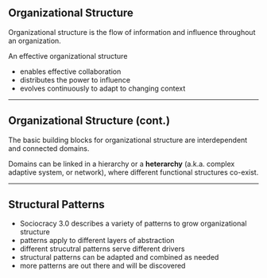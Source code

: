 ## Organizational Structure ##

Organizational structure is the flow of information and influence throughout an organization.

An effective organizational structure

* enables effective collaboration
* distributes the power to influence
* evolves continuously to adapt to changing context

---

## Organizational Structure (cont.) ##


The basic building blocks for organizational structure are interdependent and connected domains.

Domains can be linked in a hierarchy or a **heterarchy** (a.k.a. complex adaptive system, or network), where different functional structures co-exist.

---

## Structural Patterns ##

* Sociocracy 3.0 describes a variety of patterns to grow organizational structure
* patterns apply to different layers of abstraction
* different strucutral patterns serve different drivers
* structural patterns can be adapted and combined as needed
* more patterns are out there and will be discovered
